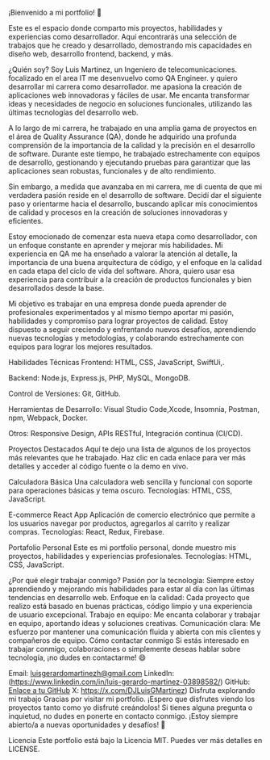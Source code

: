 ¡Bienvenido a mi portfolio! 👋

Este es el espacio donde comparto mis proyectos, habilidades y experiencias como desarrollador. Aquí encontrarás una selección de trabajos que he creado y desarrollado, demostrando mis capacidades en diseño web, desarrollo frontend, backend, y más.

¿Quién soy?
Soy Luis Martinez, un Ingeniero de telecomunicaciones. focalizado en el area IT me desenvuelvo como QA Engineer. y quiero desarrollar mi carrera como desarrollador. me apasiona la creación de aplicaciones web innovadoras y fáciles de usar. Me encanta transformar ideas y necesidades de negocio en soluciones funcionales, utilizando las últimas tecnologías del desarrollo web.

A lo largo de mi carrera, he trabajado en una amplia gama de proyectos en el área de Quality Assurance (QA), donde he adquirido una profunda comprensión de la importancia de la calidad y la precisión en el desarrollo de software. Durante este tiempo, he trabajado estrechamente con equipos de desarrollo, gestionando y ejecutando pruebas para garantizar que las aplicaciones sean robustas, funcionales y de alto rendimiento.

Sin embargo, a medida que avanzaba en mi carrera, me di cuenta de que mi verdadera pasión reside en el desarrollo de software. Decidí dar el siguiente paso y orientarme hacia el desarrollo, buscando aplicar mis conocimientos de calidad y procesos en la creación de soluciones innovadoras y eficientes.

Estoy emocionado de comenzar esta nueva etapa como desarrollador, con un enfoque constante en aprender y mejorar mis habilidades. Mi experiencia en QA me ha enseñado a valorar la atención al detalle, la importancia de una buena arquitectura de código, y el enfoque en la calidad en cada etapa del ciclo de vida del software. Ahora, quiero usar esa experiencia para contribuir a la creación de productos funcionales y bien desarrollados desde la base.

Mi objetivo es trabajar en una empresa donde pueda aprender de profesionales experimentados y al mismo tiempo aportar mi pasión, habilidades y compromiso para lograr proyectos de calidad. Estoy dispuesto a seguir creciendo y enfrentando nuevos desafíos, aprendiendo nuevas tecnologías y metodologías, y colaborando estrechamente con equipos para lograr los mejores resultados.

Habilidades Técnicas
Frontend:
HTML, CSS, JavaScript, SwiftUi,.

Backend:
Node.js, Express.js, PHP, MySQL, MongoDB.

Control de Versiones:
Git, GitHub.

Herramientas de Desarrollo:
Visual Studio Code,Xcode, Insomnia, Postman, npm, Webpack, Docker.

Otros:
Responsive Design, APIs RESTful, Integración continua (CI/CD).

Proyectos Destacados
Aquí te dejo una lista de algunos de los proyectos más relevantes que he trabajado. Haz clic en cada enlace para ver más detalles y acceder al código fuente o la demo en vivo.

Calculadora Básica
Una calculadora web sencilla y funcional con soporte para operaciones básicas y tema oscuro.
Tecnologías: HTML, CSS, JavaScript.

E-commerce React App
Aplicación de comercio electrónico que permite a los usuarios navegar por productos, agregarlos al carrito y realizar compras.
Tecnologías: React, Redux, Firebase.

Portafolio Personal
Este es mi portfolio personal, donde muestro mis proyectos, habilidades y experiencias profesionales.
Tecnologías: HTML, CSS, JavaScript.

¿Por qué elegir trabajar conmigo?
Pasión por la tecnología: Siempre estoy aprendiendo y mejorando mis habilidades para estar al día con las últimas tendencias en desarrollo web.
Enfoque en la calidad: Cada proyecto que realizo está basado en buenas prácticas, código limpio y una experiencia de usuario excepcional.
Trabajo en equipo: Me encanta colaborar y trabajar en equipo, aportando ideas y soluciones creativas.
Comunicación clara: Me esfuerzo por mantener una comunicación fluida y abierta con mis clientes y compañeros de equipo.
Cómo contactar conmigo
Si estás interesado en trabajar conmigo, colaboraciones o simplemente deseas hablar sobre tecnología, ¡no dudes en contactarme! 😄

Email: luisgerardomartinezh@gmail.com
LinkedIn: (https://www.linkedin.com/in/luis-gerardo-martinez-03898582/)
GitHub: [Enlace a tu GitHub](https://github.com/Hyliard)
X: https://x.com/DJLuisGMartinez)
Disfruta explorando mi trabajo
Gracias por visitar mi portfolio. ¡Espero que disfrutes viendo los proyectos tanto como yo disfruté creándolos! Si tienes alguna pregunta o inquietud, no dudes en ponerte en contacto conmigo. ¡Estoy siempre abierto/a a nuevas oportunidades y desafíos! 🚀

Licencia
Este portfolio está bajo la Licencia MIT. Puedes ver más detalles en LICENSE.
